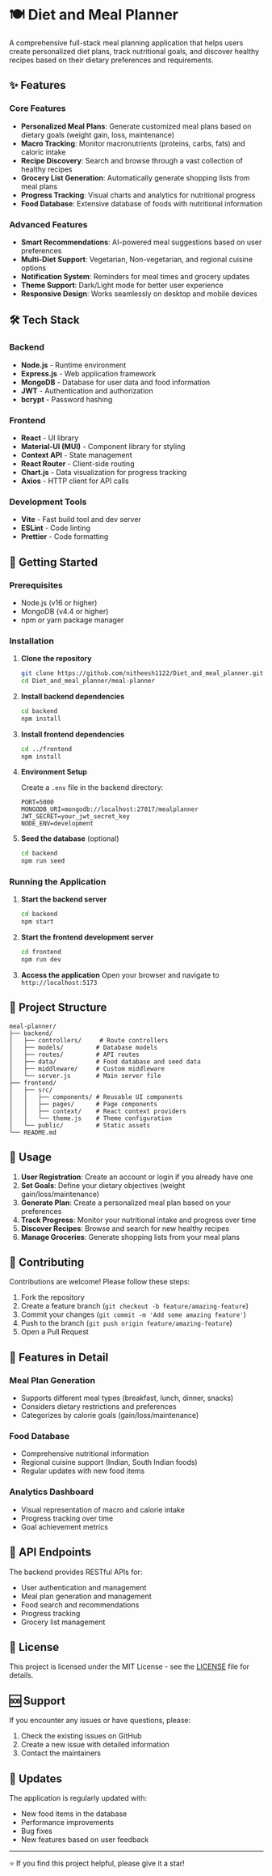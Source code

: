 # 🍽️ Diet and Meal Planner

A comprehensive full-stack meal planning application that helps users create personalized diet plans, track nutritional goals, and discover healthy recipes based on their dietary preferences and requirements.

## ✨ Features

### Core Features
- **Personalized Meal Plans**: Generate customized meal plans based on dietary goals (weight gain, loss, maintenance)
- **Macro Tracking**: Monitor macronutrients (proteins, carbs, fats) and caloric intake
- **Recipe Discovery**: Search and browse through a vast collection of healthy recipes
- **Grocery List Generation**: Automatically generate shopping lists from meal plans
- **Progress Tracking**: Visual charts and analytics for nutritional progress
- **Food Database**: Extensive database of foods with nutritional information

### Advanced Features
- **Smart Recommendations**: AI-powered meal suggestions based on user preferences
- **Multi-Diet Support**: Vegetarian, Non-vegetarian, and regional cuisine options
- **Notification System**: Reminders for meal times and grocery updates
- **Theme Support**: Dark/Light mode for better user experience
- **Responsive Design**: Works seamlessly on desktop and mobile devices

## 🛠️ Tech Stack

### Backend
- **Node.js** - Runtime environment
- **Express.js** - Web application framework
- **MongoDB** - Database for user data and food information
- **JWT** - Authentication and authorization
- **bcrypt** - Password hashing

### Frontend
- **React** - UI library
- **Material-UI (MUI)** - Component library for styling
- **Context API** - State management
- **React Router** - Client-side routing
- **Chart.js** - Data visualization for progress tracking
- **Axios** - HTTP client for API calls

### Development Tools
- **Vite** - Fast build tool and dev server
- **ESLint** - Code linting
- **Prettier** - Code formatting

## 🚀 Getting Started

### Prerequisites
- Node.js (v16 or higher)
- MongoDB (v4.4 or higher)
- npm or yarn package manager

### Installation

1. **Clone the repository**
   ```bash
   git clone https://github.com/nitheesh1122/Diet_and_meal_planner.git
   cd Diet_and_meal_planner/meal-planner
   ```

2. **Install backend dependencies**
   ```bash
   cd backend
   npm install
   ```

3. **Install frontend dependencies**
   ```bash
   cd ../frontend
   npm install
   ```

4. **Environment Setup**

   Create a `.env` file in the backend directory:
   ```env
   PORT=5000
   MONGODB_URI=mongodb://localhost:27017/mealplanner
   JWT_SECRET=your_jwt_secret_key
   NODE_ENV=development
   ```

5. **Seed the database** (optional)
   ```bash
   cd backend
   npm run seed
   ```

### Running the Application

1. **Start the backend server**
   ```bash
   cd backend
   npm start
   ```

2. **Start the frontend development server**
   ```bash
   cd frontend
   npm run dev
   ```

3. **Access the application**
   Open your browser and navigate to `http://localhost:5173`

## 📁 Project Structure

```
meal-planner/
├── backend/
│   ├── controllers/     # Route controllers
│   ├── models/         # Database models
│   ├── routes/         # API routes
│   ├── data/           # Food database and seed data
│   ├── middleware/     # Custom middleware
│   └── server.js       # Main server file
├── frontend/
│   ├── src/
│   │   ├── components/ # Reusable UI components
│   │   ├── pages/      # Page components
│   │   ├── context/    # React context providers
│   │   └── theme.js    # Theme configuration
│   └── public/         # Static assets
└── README.md
```

## 🎯 Usage

1. **User Registration**: Create an account or login if you already have one
2. **Set Goals**: Define your dietary objectives (weight gain/loss/maintenance)
3. **Generate Plan**: Create a personalized meal plan based on your preferences
4. **Track Progress**: Monitor your nutritional intake and progress over time
5. **Discover Recipes**: Browse and search for new healthy recipes
6. **Manage Groceries**: Generate shopping lists from your meal plans

## 🤝 Contributing

Contributions are welcome! Please follow these steps:

1. Fork the repository
2. Create a feature branch (`git checkout -b feature/amazing-feature`)
3. Commit your changes (`git commit -m 'Add some amazing feature'`)
4. Push to the branch (`git push origin feature/amazing-feature`)
5. Open a Pull Request

## 📝 Features in Detail

### Meal Plan Generation
- Supports different meal types (breakfast, lunch, dinner, snacks)
- Considers dietary restrictions and preferences
- Categorizes by calorie goals (gain/loss/maintenance)

### Food Database
- Comprehensive nutritional information
- Regional cuisine support (Indian, South Indian foods)
- Regular updates with new food items

### Analytics Dashboard
- Visual representation of macro and calorie intake
- Progress tracking over time
- Goal achievement metrics

## 🔧 API Endpoints

The backend provides RESTful APIs for:
- User authentication and management
- Meal plan generation and management
- Food search and recommendations
- Progress tracking
- Grocery list management

## 📄 License

This project is licensed under the MIT License - see the [LICENSE](LICENSE) file for details.

## 🆘 Support

If you encounter any issues or have questions, please:
1. Check the existing issues on GitHub
2. Create a new issue with detailed information
3. Contact the maintainers

## 🔄 Updates

The application is regularly updated with:
- New food items in the database
- Performance improvements
- Bug fixes
- New features based on user feedback

---

⭐ If you find this project helpful, please give it a star!
